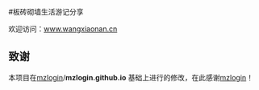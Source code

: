 #板砖砌墙生活游记分享

欢迎访问：www.wangxiaonan.cn

## 致谢

本项目在[mzlogin][mzlogin]/**mzlogin.github.io** 基础上进行的修改，在此感谢[mzlogin][mzlogin]！

[mzlogin]: https://github.com/mzlogin/ "mzlogin"

